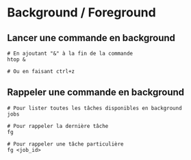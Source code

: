# Background / Foreground



## Lancer une commande en background

```shell
# En ajoutant "&" à la fin de la commande
htop &

# Ou en faisant ctrl+z
```



## Rappeler une commande en background

```shell
# Pour lister toutes les tâches disponibles en background
jobs

# Pour rappeler la dernière tâche
fg

# Pour rappeler une tâche particulière
fg <job_id>
```

